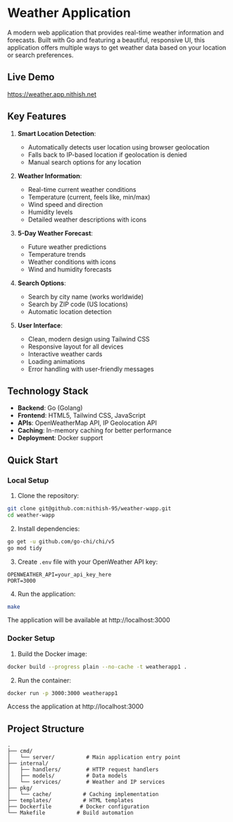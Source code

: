 # Weather Application

A modern web application that provides real-time weather information and forecasts. Built with Go and featuring a beautiful, responsive UI, this application offers multiple ways to get weather data based on your location or search preferences.

## Live Demo
https://weather.app.nithish.net

## Key Features

1. **Smart Location Detection**:
   - Automatically detects user location using browser geolocation
   - Falls back to IP-based location if geolocation is denied
   - Manual search options for any location

2. **Weather Information**:
   - Real-time current weather conditions
   - Temperature (current, feels like, min/max)
   - Wind speed and direction
   - Humidity levels
   - Detailed weather descriptions with icons

3. **5-Day Weather Forecast**:
   - Future weather predictions
   - Temperature trends
   - Weather conditions with icons
   - Wind and humidity forecasts

4. **Search Options**:
   - Search by city name (works worldwide)
   - Search by ZIP code (US locations)
   - Automatic location detection

5. **User Interface**:
   - Clean, modern design using Tailwind CSS
   - Responsive layout for all devices
   - Interactive weather cards
   - Loading animations
   - Error handling with user-friendly messages

## Technology Stack

- **Backend**: Go (Golang)
- **Frontend**: HTML5, Tailwind CSS, JavaScript
- **APIs**: OpenWeatherMap API, IP Geolocation API
- **Caching**: In-memory caching for better performance
- **Deployment**: Docker support

## Quick Start

### Local Setup

1. Clone the repository:
```bash
git clone git@github.com:nithish-95/weather-wapp.git
cd weather-wapp
```

2. Install dependencies:
```bash
go get -u github.com/go-chi/chi/v5
go mod tidy
```

3. Create `.env` file with your OpenWeather API key:
```
OPENWEATHER_API=your_api_key_here
PORT=3000
```

4. Run the application:
```bash
make
```

The application will be available at http://localhost:3000

### Docker Setup

1. Build the Docker image:
```bash
docker build --progress plain --no-cache -t weatherapp1 .
```

2. Run the container:
```bash
docker run -p 3000:3000 weatherapp1
```

Access the application at http://localhost:3000

## Project Structure

```
.
├── cmd/
│   └── server/          # Main application entry point
├── internal/
│   ├── handlers/        # HTTP request handlers
│   ├── models/          # Data models
│   └── services/        # Weather and IP services
├── pkg/
│   └── cache/          # Caching implementation
├── templates/          # HTML templates
├── Dockerfile         # Docker configuration
└── Makefile          # Build automation
```
